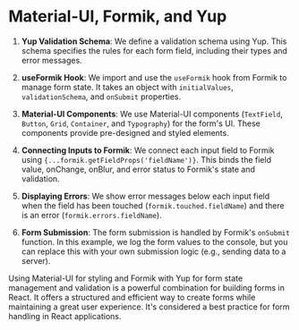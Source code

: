 # Material-UI, Formik, and Yup

1. **Yup Validation Schema**: We define a validation schema using Yup. This schema specifies the rules for each form field, including their types and error messages.

2. **useFormik Hook**: We import and use the `useFormik` hook from Formik to manage form state. It takes an object with `initialValues`, `validationSchema`, and `onSubmit` properties.

3. **Material-UI Components**: We use Material-UI components (`TextField`, `Button`, `Grid`, `Container`, and `Typography`) for the form's UI. These components provide pre-designed and styled elements.

4. **Connecting Inputs to Formik**: We connect each input field to Formik using `{...formik.getFieldProps('fieldName')}`. This binds the field value, onChange, onBlur, and error status to Formik's state and validation.

5. **Displaying Errors**: We show error messages below each input field when the field has been touched (`formik.touched.fieldName`) and there is an error (`formik.errors.fieldName`).

6. **Form Submission**: The form submission is handled by Formik's `onSubmit` function. In this example, we log the form values to the console, but you can replace this with your own submission logic (e.g., sending data to a server).

Using Material-UI for styling and Formik with Yup for form state management and validation is a powerful combination for building forms in React. It offers a structured and efficient way to create forms while maintaining a great user experience. It's considered a best practice for form handling in React applications.